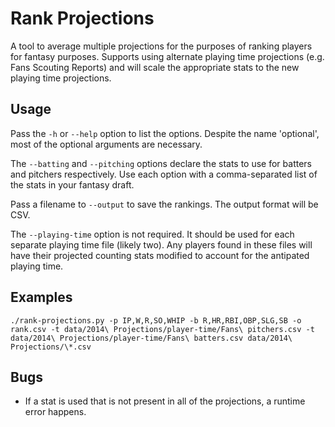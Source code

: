 # Rank Projections

A tool to average multiple projections for the purposes of ranking players for fantasy purposes. Supports using alternate playing time projections (e.g. Fans Scouting Reports) and will scale the appropriate stats to the new playing time projections.

## Usage
Pass the `-h` or `--help` option to list the options. Despite the name 'optional', most of the optional arguments are necessary.

The `--batting` and `--pitching` options declare the stats to use for batters and pitchers respectively. Use each option with a comma-separated list of the stats in your fantasy draft.

Pass a filename to `--output` to save the rankings. The output format will be CSV.

The `--playing-time` option is not required. It should be used for each separate playing time file (likely two). Any players found in these files will have their projected counting stats modified to account for the antipated playing time.

## Examples
    ./rank-projections.py -p IP,W,R,SO,WHIP -b R,HR,RBI,OBP,SLG,SB -o rank.csv -t data/2014\ Projections/player-time/Fans\ pitchers.csv -t data/2014\ Projections/player-time/Fans\ batters.csv data/2014\ Projections/\*.csv

## Bugs
* If a stat is used that is not present in all of the projections, a runtime error happens.
